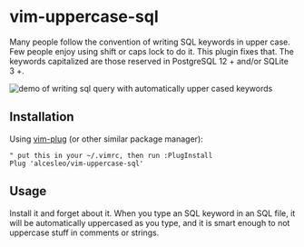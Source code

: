 # vim-uppercase-sql

Many people follow the convention of writing SQL keywords in upper case. Few
people enjoy using shift or caps lock to do it. This plugin fixes that.
The keywords capitalized are those reserved in PostgreSQL 12 + and/or SQLite 3 +.

![demo of writing sql query with automatically upper cased keywords](demo.gif)


## Installation

Using [vim-plug](https://github.com/junegunn/vim-plug) (or other similar package manager):

```vim
" put this in your ~/.vimrc, then run :PlugInstall
Plug 'alcesleo/vim-uppercase-sql'
```

## Usage

Install it and forget about it. When you type an SQL keyword in an SQL file, it
will be automatically uppercased as you type, and it is smart enough to not
uppercase stuff in comments or strings.
